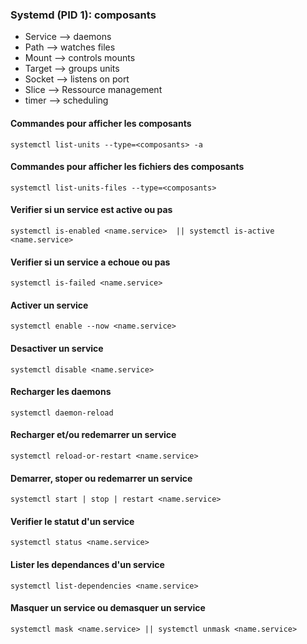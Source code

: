 ### Systemd (PID 1): composants
- Service --> daemons
- Path    --> watches files
- Mount   --> controls mounts
- Target  --> groups units
- Socket  --> listens on port
- Slice   --> Ressource management
- timer   --> scheduling

#### Commandes pour afficher les composants
```
systemctl list-units --type=<composants> -a 
```
#### Commandes pour afficher les fichiers des composants
```
systemctl list-units-files --type=<composants>
```
#### Verifier si un service est active ou pas 
```
systemctl is-enabled <name.service>  || systemctl is-active <name.service>
```
#### Verifier si un service a echoue ou pas 
```
systemctl is-failed <name.service>
```
#### Activer un service
```
systemctl enable --now <name.service>
```
#### Desactiver un service
```
systemctl disable <name.service>
```
#### Recharger les daemons
```
systemctl daemon-reload
```
#### Recharger et/ou redemarrer un service
```
systemctl reload-or-restart <name.service>
```
#### Demarrer, stoper ou redemarrer un service
```
systemctl start | stop | restart <name.service>
```
#### Verifier le statut d'un service
```
systemctl status <name.service>
```
#### Lister les dependances d'un service
```
systemctl list-dependencies <name.service>
```
#### Masquer un service ou demasquer un service
```
systemctl mask <name.service> || systemctl unmask <name.service>
```
